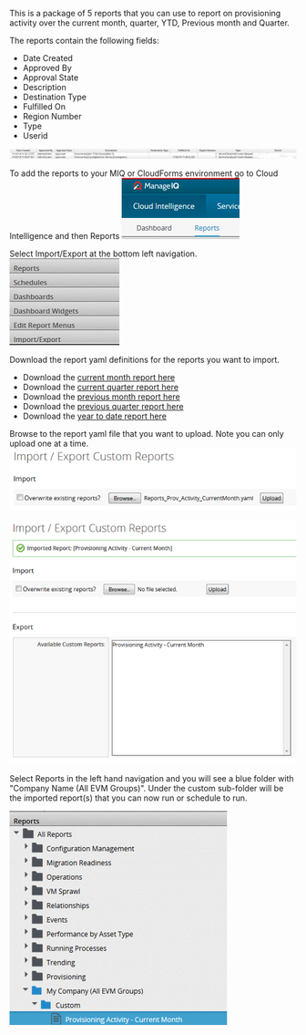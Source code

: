 This is a package of 5 reports that you can use to report on provisioning activity over the current month, quarter, 
YTD, Previous month and Quarter.

The reports contain the following fields:
- Date Created 
- Approved By
- Approval State
- Description
- Destination Type
- Fulfilled On
- Region Number
- Type
- Userid

![Screen Shot Report Overview ](images/reportoverview_small.jpg)

To add the reports to your MIQ or CloudForms environment go to Cloud Intelligence and then Reports
![Screen Shot Reports Menu ](images/reports_menu.PNG)

Select Import/Export at the bottom left navigation.
![Screen Shot Import Menu ](images/import_menu.PNG)

Download the report yaml definitions for the reports you want to import.

- Download the [current month report here](scripts/Reports_Prov_Activity_CurrentMonth.yaml)
- Download the [current quarter report here](scripts/Reports_Prov_Activity_CurrentQuarter.yaml)
- Download the [previous month report here](scripts/Reports_Prov_Activity_PreviousMonth.yaml)
- Download the [previous quarter report here](scripts/Reports_Prov_Activity_PreviousQuarter.yaml)
- Download the [year to date report here](scripts/Reports_Prov_Activity_YTD.yaml)

Browse to the report yaml file that you want to upload.  Note you can only upload one at a time.
![Screen Shot Import ](images/import.PNG)

![Screen Shot Import Success](images/import_success.PNG)

Select Reports in the left hand navigation and you will see a blue folder with "Company Name (All EVM Groups)".  Under the custom sub-folder will be the imported report(s) that you can now run or schedule to run.

![Screen Shot Import Success](images/reports_list.PNG)

